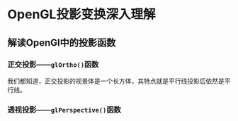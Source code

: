 # OpenGL投影变换深入理解

## 解读OpenGl中的投影函数

### 正交投影——`glOrtho()`函数

我们都知道，正交投影的视景体是一个长方体，其特点就是平行线投影后依然是平行线。




### 透视投影——`glPerspective()`函数


